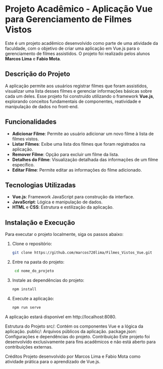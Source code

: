 # Projeto Acadêmico - Aplicação Vue para Gerenciamento de Filmes Vistos

Este é um projeto acadêmico desenvolvido como parte de uma atividade da faculdade, com o objetivo de criar uma aplicação em Vue.js para o gerenciamento de filmes assistidos. O projeto foi realizado pelos alunos **Marcos Lima** e **Fabio Mota**.

## Descrição do Projeto

A aplicação permite aos usuários registrar filmes que foram assistidos, visualizar uma lista desses filmes e gerenciar informações básicas sobre cada um deles. Esse projeto foi construído utilizando o framework **Vue.js**, explorando conceitos fundamentais de componentes, reatividade e manipulação de dados no front-end.

## Funcionalidades

- **Adicionar Filme**: Permite ao usuário adicionar um novo filme à lista de filmes vistos.
- **Listar Filmes**: Exibe uma lista dos filmes que foram registrados na aplicação.
- **Remover Filme**: Opção para excluir um filme da lista.
- **Detalhes do Filme**: Visualização detalhada das informações de um filme específico.
- **Editar Filme**: Permite editar as informações do filme adicionado.

## Tecnologias Utilizadas

- **Vue.js**: Framework JavaScript para construção da interface.
- **JavaScript**: Lógica e manipulação de dados.
- **HTML** e **CSS**: Estrutura e estilização da aplicação.

## Instalação e Execução

Para executar o projeto localmente, siga os passos abaixo:

1. Clone o repositório:
   ```bash
   git clone https://github.com/marcos720lima/Filmes_Vistos_Vue.git
2. Entre na pasta do projeto:
   ```bash
    cd nome_do_projeto
3. Instale as dependências do projeto:
   ```bash
   npm install
4. Execute a aplicação:
   ```bash
   npm run serve

A aplicação estará disponível em http://localhost:8080.

Estrutura do Projeto
src/: Contém os componentes Vue e a lógica da aplicação.
public/: Arquivos públicos da aplicação.
package.json: Configurações e dependências do projeto.
Contribuição
Este projeto foi desenvolvido exclusivamente para fins acadêmicos e não está aberto para contribuições externas.

Créditos
Projeto desenvolvido por Marcos Lima e Fabio Mota como atividade prática para o aprendizado de Vue.js.
